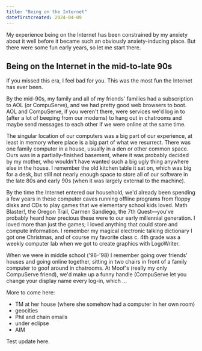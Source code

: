 ```yaml
---
title: "Being on the Internet"
datefirstcreated: 2024-04-09
---
```


My experience being on the Internet has been constrained by my anxiety about it well before it became such an obviously anxiety-inducing place.  But there were some fun early years, so let me start there.

## Being on the Internet in the mid-to-late 90s

If you missed this era, I feel bad for you.  This was the most fun the Internet has ever been.

By the mid-90s, my family and all of my friends' families had a subscription to AOL (or CompuServe), and we had pretty good web browsers to boot.  AOL and CompuServe, if you weren't there, were services we'd log in to (after a lot of beeping from our modems) to hang out in chatrooms and maybe send messages to each other if we were online at the same time.

The singular location of our computers was a big part of our experience, at least in memory where place is a big part of what we resurrect.  There was one family computer in a house, usually in a den or other common space.  Ours was in a partially-finished basement, where it was probably decided by my mother, who wouldn't have wanted such a big ugly thing anywhere else in the house.  I remember the old kitchen table it sat on, which was big for a desk, but still not nearly enough space to store all of our software in the late 80s and early 90s (when it was largely external to the machine).

By the time the Internet entered our household, we'd already been spending a few years in these computer caves running offline programs from floppy disks and CDs to play games that we elementary school kids loved.   Math Blaster!, the Oregon Trail, Carmen Sandiego, the 7th Quest—you've probably heard how precious these were to our early millennial generation.  I loved more than just the games; I loved anything that could store and compute information.  I remember my magical electronic talking dictionary I got one Christmas, and of course my favorite class c. 4th grade was a weekly computer lab when we got to create graphics with LogoWriter.

When we were in middle school ('96-'98) I remember going over friends' houses and going online together, sitting in two chairs in front of a family computer to goof around in chatrooms.  At Moof's (really my only CompuServe friend), we'd make up a funny handle (CompuServe let you change your display name every log-in, which ...

More to come here:
- TM at her house (where she somehow had a computer in her own room)
- geocities
- Phil and chain emails
- under eclipse
- AIM

Test update here.